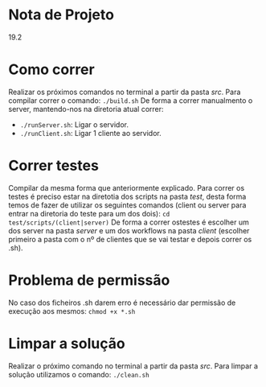 # Nota de Projeto
19.2

# Como correr
Realizar os próximos comandos no terminal a partir da pasta _src_.
Para compilar correr o comando: `./build.sh`
De forma a correr manualmento o server, mantendo-nos na diretoria atual correr: 
- `./runServer.sh`: Ligar o servidor.
- `./runClient.sh`: Ligar 1 cliente ao servidor.

# Correr testes
Compilar da mesma forma que anteriormente explicado.
Para correr os testes é preciso estar na diretotia dos scripts na pasta _test_, desta forma temos de fazer de utilizar os seguintes comandos (client ou server para entrar na diretoria do teste para um dos dois): `cd test/scripts/(client|server)`
De forma a correr ostestes é escolher um dos server na pasta _server_ e um dos workflows na pasta _client_ (escolher primeiro a pasta com o nº de clientes que se vai testar e depois correr os .sh).

# Problema de permissão
No caso dos ficheiros .sh darem erro é necessário dar permissão de execução aos mesmos: `chmod +x *.sh`

# Limpar a solução
Realizar o próximo comando no terminal a partir da pasta _src_.
Para limpar a solução utilizamos o comando: `./clean.sh`
